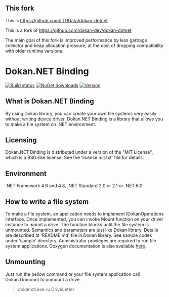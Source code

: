 ## This fork

This is https://github.com/LTRData/dokan-dotnet

This is a fork of https://github.com/dokan-dev/dokan-dotnet

The main goal of this fork is improved performance by less garbage collector
and heap allocation pressure, at the cost of dropping compatibility with older
runtime versions.

# Dokan.NET Binding
[![Build status](https://ci.appveyor.com/api/projects/status/w707j7xlu21jf3qa?svg=true)](https://ci.appveyor.com/project/Liryna/dokan-dotnet)
[![NuGet downloads](https://img.shields.io/nuget/dt/DokanNet.svg)](https://www.nuget.org/packages/DokanNet)
[![Version](https://img.shields.io/nuget/v/DokanNet.svg)](https://www.nuget.org/packages/DokanNet)

## What is Dokan.NET Binding
By using Dokan library, you can create your own file systems very easily
without writing device driver. Dokan.NET Binding is a library that allows
you to make a file system on .NET environment.

## Licensing
Dokan.NET Binding is distributed under a version of the "MIT License",
which is a BSD-like license. See the 'license.mit.txt' file for details.

## Environment
.NET Framework 4.6 and 4.8, .NET Standard 2.0 or 2.1 or .NET 6.0.

## How to write a file system
To make a file system, an application needs to implement IDokanOperations interface.
Once implemented, you can invoke Mount function on your driver instance
to mount a drive. The function blocks until the file system is unmounted.
Semantics and parameters are just like Dokan library. Details are described
at 'README.md' file in Dokan library. See sample codes under 'sample'
directory. Administrator privileges are required to run file system
applications.
Doxygen documentation is also available [here](https://dokan-dev.github.io/dokan-dotnet-doc/html/).

## Unmounting
Just run the bellow command or your file system application call Dokan.Unmount
to unmount a drive.

   > dokanctl.exe /u DriveLetter

